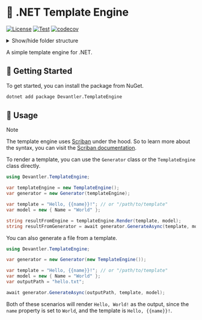 # 📄 .NET Template Engine

[![License](https://img.shields.io/badge/License-Apache_2.0-blue.svg)](https://opensource.org/licenses/Apache-2.0)
[![Test](https://github.com/devantler-tech/dotnet-template-engine/actions/workflows/test.yaml/badge.svg)](https://github.com/devantler-tech/dotnet-template-engine/actions/workflows/test.yaml)
[![codecov](https://codecov.io/gh/devantler-tech/dotnet-template-engine/graph/badge.svg?token=RhQPb4fE7z)](https://codecov.io/gh/devantler-tech/dotnet-template-engine)

<details>
  <summary>Show/hide folder structure</summary>

<!-- readme-tree start -->
```
.
├── .github
│   └── workflows
├── Devantler.TemplateEngine
└── Devantler.TemplateEngine.Tests
    ├── GeneratorTests
    └── assets
        └── templates

8 directories
```
<!-- readme-tree end -->

</details>

A simple template engine for .NET.

## 🚀 Getting Started

To get started, you can install the package from NuGet.

```bash
dotnet add package Devantler.TemplateEngine
```

## 📝 Usage

> [!NOTE]
> The template engine uses [Scriban](https://github.com/scriban/scriban) under the hood. So to learn more about the syntax, you can visit the [Scriban documentation](https://github.com/scriban/scriban/blob/master/doc/language.md).

To render a template, you can use the `Generator` class or the `TemplateEngine` class directly.

```csharp
using Devantler.TemplateEngine;

var templateEngine = new TemplateEngine();
var generator = new Generator(templateEngine);

var template = "Hello, {{name}}!"; // or "/path/to/template"
var model = new { Name = "World" };

string resultFromEngine = templateEngine.Render(template, model);
string resultFromGenerator = await generator.GenerateAsync(template, model);

```

You can also generate a file from a template.

```csharp
using Devantler.TemplateEngine;

var generator = new Generator(new TemplateEngine());

var template = "Hello, {{name}}!"; // or "/path/to/template"
var model = new { Name = "World" };
var outputPath = "hello.txt";

await generator.GenerateAsync(outputPath, template, model);
```

Both of these scenarios will render `Hello, World!` as the output, since the `name` property is set to `World`, and the template is `Hello, {{name}}!`.
